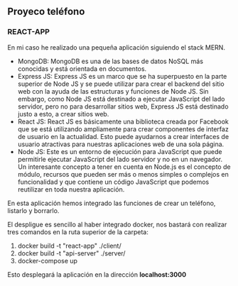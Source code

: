 ## Proyeco teléfono

### REACT-APP
En mi caso he realizado una pequeña aplicación siguiendo el stack MERN.

- MongoDB: MongoDB es una de las bases de datos NoSQL más conocidas y está orientada en documentos.
- Express JS: Express JS es un marco que se ha superpuesto en la parte superior de Node JS y se puede utilizar para crear el backend del sitio web con la ayuda de las estructuras y funciones de Node JS. Sin embargo, como Node JS está destinado a ejecutar JavaScript del lado servidor, pero no para desarrollar sitios web, Express JS está destinado justo a esto, a crear sitios web.
- React JS: React JS es básicamente una biblioteca creada por Facebook que se está utilizando ampliamente para crear componentes de interfaz de usuario en la actualidad. Esto puede ayudarnos a crear interfaces de usuario atractivas para nuestras aplicaciones web de una sola página.
- Node JS: Este es un entorno de ejecución para JavaScript que puede permitirle ejecutar JavaScript del lado servidor y no en un navegador. Un interesante concepto a tener en cuenta en Node.js es el concepto de módulo, recursos que pueden ser más o menos simples o complejos en funcionalidad y que contiene un código JavaScript que podemos reutilizar en toda nuestra aplicación.

En esta aplicación hemos integrado las funciones de crear un teléfono, listarlo y borrarlo.

El despligue es sencillo al haber integrado docker, nos bastará con realizar tres comandos en la ruta superior de la carpeta:

1. docker build -t "react-app" ./client/
2. docker build -t "api-server" ./server/
3. docker-compose up

Esto desplegará la aplicación en la dirección **localhost:3000**


